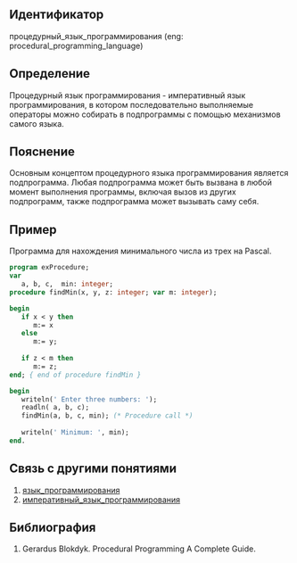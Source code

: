## Идентификатор

процедурный_язык_программирования (eng: procedural_programming_language)

## Определение

Процедурный язык программирования - императивный язык программирования, в котором последовательно выполняемые операторы можно собирать в подпрограммы с помощью механизмов самого языка.

## Пояснение

Основным концептом процедурного языка программирования является подпрограмма. Любая подпрограмма может быть вызвана в любой момент выполнения программы, включая вызов из других подпрограмм, также подпрограмма может вызывать саму себя.

## Пример

Программа для нахождения минимального числа из трех на Pascal.

~~~Pascal
program exProcedure;
var
   a, b, c,  min: integer;
procedure findMin(x, y, z: integer; var m: integer); 

begin
   if x < y then
      m:= x
   else
      m:= y;
   
   if z < m then
      m:= z;
end; { end of procedure findMin }  

begin
   writeln(' Enter three numbers: ');
   readln( a, b, c);
   findMin(a, b, c, min); (* Procedure call *)
   
   writeln(' Minimum: ', min);
end.
~~~

## Связь с другими понятиями

1. [язык_программирования](programming_language_1.md)
2. [императивный_язык_программирования](imperative_programming_language.md)

## Библиография

1. Gerardus Blokdyk. Procedural Programming A Complete Guide.